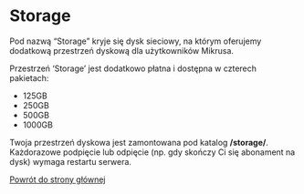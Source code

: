 # Storage

Pod nazwą “Storage” kryje się dysk sieciowy, na którym oferujemy dodatkową przestrzeń dyskową dla użytkowników Mikrusa.

Przestrzeń ‘Storage’ jest dodatkowo płatna i dostępna w czterech pakietach:

- 125GB
- 250GB
- 500GB
- 1000GB

Twoja przestrzeń dyskowa jest zamontowana pod katalog **/storage/**. Każdorazowe podpięcie lub odpięcie (np. gdy skończy Ci się abonament na dysk) wymaga restartu serwera.

[Powrót do strony głównej](/)